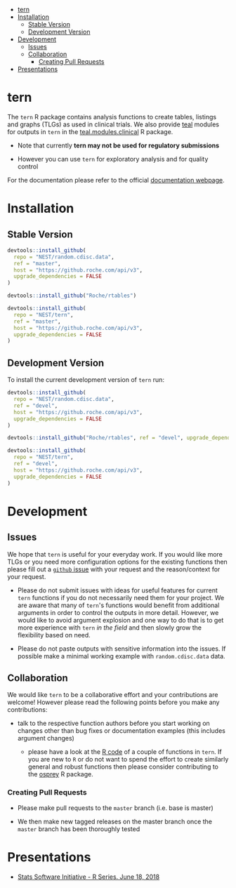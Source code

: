 
-   [tern](#tern)
-   [Installation](#installation)
    -   [Stable Version](#stable-version)
    -   [Development Version](#development-version)
-   [Development](#development)
    -   [Issues](#issues)
    -   [Collaboration](#collaboration)
        -   [Creating Pull Requests](#creating-pull-requests)
-   [Presentations](#presentations)

<!-- README.md is generated from README.Rmd. Please edit that file -->

tern
====

The `tern` R package contains analysis functions to create tables, listings and graphs (TLGs) as used in clinical trials. We also provide [teal](https://github.roche.com/NEST/teal) modules for outputs in `tern` in the [teal.modules.clinical](https://github.roche.com/NEST/teal.modules.clinical) R package.

-   Note that currently **tern may not be used for regulatory submissions**

-   However you can use `tern` for exploratory analysis and for quality control

For the documentation please refer to the official [documentation webpage](https://pages.github.roche.com/NEST/docs/).

Installation
============

Stable Version
--------------

``` r
devtools::install_github(
  repo = "NEST/random.cdisc.data",
  ref = "master", 
  host = "https://github.roche.com/api/v3",
  upgrade_dependencies = FALSE
)

devtools::install_github("Roche/rtables")

devtools::install_github(
  repo = "NEST/tern",
  ref = "master", 
  host = "https://github.roche.com/api/v3",
  upgrade_dependencies = FALSE
)
```

Development Version
-------------------

To install the current development version of `tern` run:

``` r
devtools::install_github(
  repo = "NEST/random.cdisc.data",
  ref = "devel", 
  host = "https://github.roche.com/api/v3",
  upgrade_dependencies = FALSE
)

devtools::install_github("Roche/rtables", ref = "devel", upgrade_dependencies = FALSE)

devtools::install_github(
  repo = "NEST/tern",
  ref = "devel", 
  host = "https://github.roche.com/api/v3",
  upgrade_dependencies = FALSE
)
```

Development
===========

Issues
------

We hope that `tern` is useful for your everyday work. If you would like more TLGs or you need more configuration options for the existing functions then please fill out a [`github` issue](https://github.roche.com/NEST/tern/issues) with your request and the reason/context for your request.

-   Please do not submit issues with ideas for useful features for current `tern` functions if you do not necessarily need them for your project. We are aware that many of `tern`'s functions would benefit from additional arguments in order to control the outputs in more detail. However, we would like to avoid argument explosion and one way to do that is to get more experience with `tern` *in the field* and then slowly grow the flexibility based on need.

-   Please do not paste outputs with sensitive information into the issues. If possible make a minimal working example with `random.cdisc.data` data.

Collaboration
-------------

We would like `tern` to be a collaborative effort and your contributions are welcome! However please read the following points before you make any contributions:

-   talk to the respective function authors before you start working on changes other than bug fixes or documentation examples (this includes argument changes)

    -   please have a look at the [R code](https://github.roche.com/NEST/tern/tree/master/R) of a couple of functions in `tern`. If you are new to `R` or do not want to spend the effort to create similarly general and robust functions then please consider contributing to the [osprey](https://github.roche.com/Rpackages/osprey) R package.

### Creating Pull Requests

-   Please make pull requests to the `master` branch (i.e. base is master)

-   We then make new tagged releases on the master branch once the `master` branch has been thoroughly tested

Presentations
=============

-   [Stats Software Initiative - R Series. June 18, 2018](https://docs.google.com/presentation/d/1OB7MMt3YKzfMJ-gXcGpcRqM8tjbMZWqeEki164L38i4/edit?usp=sharing)
